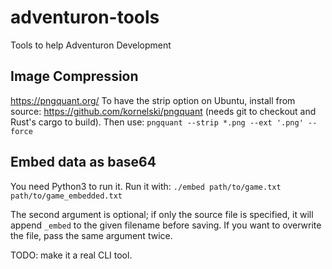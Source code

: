 # adventuron-tools
Tools to help Adventuron Development

## Image Compression

https://pngquant.org/
To have the strip option on Ubuntu, install from source: 
https://github.com/kornelski/pngquant
(needs git to checkout and Rust's cargo to build).
Then use:
```pngquant --strip *.png --ext '.png' --force```

## Embed data as base64

You need Python3 to run it.
Run it with: 
```./embed path/to/game.txt path/to/game_embedded.txt```

The second argument is optional; if only the source file is specified, it will
append `_embed` to the given filename before saving. If you want to overwrite
the file, pass the same argument twice.

TODO: make it a real CLI tool.
